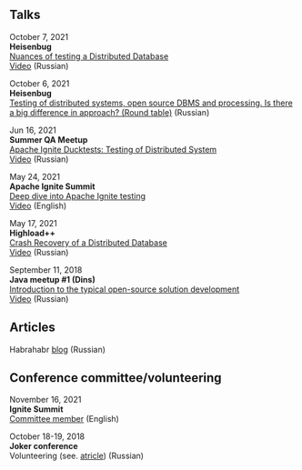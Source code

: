 ## Talks

October 7, 2021  
**Heisenbug**  
[Nuances of testing a Distributed Database](https://heisenbug-moscow.ru/talks/4wwcjxql9ii1y4ajjk25de/)  
[Video](https://youtu.be/hZjnlL4cJUg) (Russian)

October 6, 2021  
**Heisenbug**  
[Testing of distributed systems, open source DBMS and processing. Is there a big difference in approach? (Round table)](https://heisenbug-moscow.ru/talks/2jx2njwxv3hidskcvvklvf/) (Russian)

Jun 16, 2021  
**Summer QA Meetup**  
[Apache Ignite Ducktests: Testing of Distributed System](https://www.meetup.com/St-Petersburg-Apache-Ignite-Meetup/events/278467433/)  
[Video](https://youtu.be/f-i9COU5uAQ) (Russian)

May 24, 2021  
**Apache Ignite Summit**  
[Deep dive into Apache Ignite testing](https://ignite-summit.org/sessions/256034)  
[Video](https://youtu.be/uRRlGrSA3NY) (English)

May 17, 2021  
**Highload++**  
[Crash Recovery of a Distributed Database](https://www.highload.ru/spring/2021/abstracts/6504)  
[Video](https://www.youtube.com/watch?v=UZsvCNjbkww) (Russian)

September 11, 2018  
**Java meetup #1 (Dins)**  
[Introduction to the typical open-source solution development](https://dins.timepad.ru/event/789532/)  
[Video](https://youtu.be/tziLl3EQdDE) (Russian)

## Articles
Habrahabr [blog](https://habr.com/ru/users/randoom/posts/) (Russian)

## Conference committee/volunteering

November 16, 2021  
**Ignite Summit**  
[Committee member](https://ignite-summit.org/committee/) (English)

October 18-19, 2018  
**Joker conference**  
Volunteering (see. [atricle](https://habr.com/ru/company/sberbank/blog/426639/)) (Russian)

